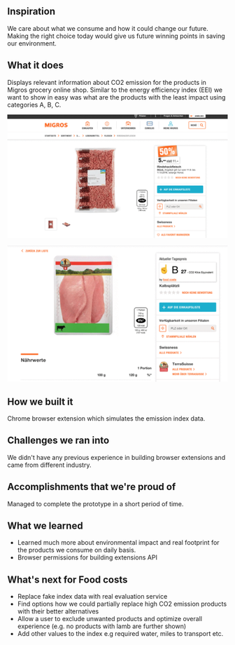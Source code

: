 ## Inspiration

We care about what we consume and how it could change our future. Making the right choice today would give us future winning points in saving our environment. 

## What it does

Displays relevant information about CO2 emission for the products in Migros grocery online shop. Similar to the energy efficiency index (EEI) we want to show in easy was what are the products with the least impact using categories A, B, C.

![](https://github.com/rootart/food-cost/raw/master/screenshots/k9Yie1Qyna.gif)


![](https://github.com/rootart/food-cost/raw/master/screenshots/9Uc4ZYjDdd.gif)

## How we built it

Chrome browser extension which simulates the emission index data. 

## Challenges we ran into

We didn't have any previous experience in building browser extensions and came from different industry. 

## Accomplishments that we're proud of

Managed to complete the prototype in a short period of time.

## What we learned

* Learned much more about environmental impact and real footprint for the products we consume on daily basis. 
* Browser permissions for building extensions API

## What's next for Food costs

* Replace fake index data with real evaluation service
* Find options how we could partially replace high CO2 emission products with their better alternatives
* Allow a user to exclude unwanted products and optimize overall experience (e.g. no products with lamb are further shown) 
* Add other values to the index e.g required water, miles to transport etc. 

